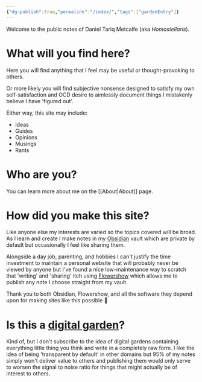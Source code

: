 ```yaml
---
{"dg-publish":true,"permalink":"/index/","tags":["gardenEntry"]}
---
```


Welcome to the public notes of Daniel Tariq Metcalfe (aka *Homostellaris*).
# What will you find here?
Here you will find anything that I feel may be useful or thought-provoking to others.

Or more likely you will find subjective nonsense designed to satisfy my own self-satisfaction and OCD desire to aimlessly document things I mistakenly believe I have 'figured out'.

Either way, this site may include:
- Ideas
- Guides
- Opinions
- Musings
- Rants
# Who are you?
You can learn more about me on the [[About\|About]] page.
# How did you make this site?
Like anyone else my interests are varied so the topics covered will be broad. As I learn and create I make notes in my [Obsidian](https://obsidian.md/) vault which are private by default but occasionally I feel like sharing them.

Alongside a day job, parenting, and hobbies I can't justify the time investment to maintain a personal website that will probably never be viewed by anyone but I've found a nice low-maintenance way to scratch that 'writing' and 'sharing' itch using [Flowershow](https://flowershow.app/) which allows me to publish any note I choose straight from my vault.

Thank you to both Obsidian, Flowershow, and all the software they depend upon for making sites like this possible 🙏
# Is this a [digital garden](https://maggieappleton.com/garden-history)?
Kind of, but I don't subscribe to the idea of digital gardens containing everything little thing you think and write in a completely raw form. I like the idea of being 'transparent by default' in other domains but 95% of my notes simply won't deliver value to others and publishing them would only serve to worsen the signal to noise ratio for things that might actually be of interest to others.